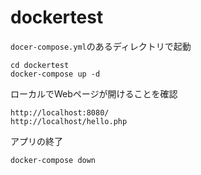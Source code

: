 # dockertest

`docer-compose.yml`のあるディレクトリで起動

    cd dockertest
    docker-compose up -d

ローカルでWebページが開けることを確認  

    http://localhost:8080/
    http://localhost/hello.php

アプリの終了

    docker-compose down
